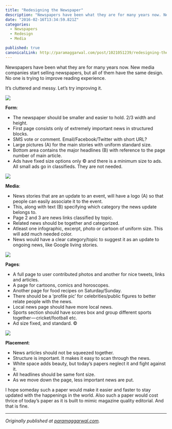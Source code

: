 ```yaml
---
title: "Redesigning the Newspaper"
description: "Newspapers have been what they are for many years now. New media companies start selling newspapers, but all of them have the same design. No one is trying to improve reading experience. I hope…"
date: "2016-02-16T13:34:59.821Z"
categories: 
  - Newspapers
  - Redesign
  - Media

published: true
canonicalLink: http://paramaggarwal.com/post/1021051239/redesigning-the-newspaper
---
```


Newspapers have been what they are for many years now. New media companies start selling newspapers, but all of them have the same design. No one is trying to improve reading experience.

It’s cluttered and messy. Let’s try improving it.

![](./asset-1.jpg)

**Form**:

-   The newspaper should be smaller and easier to hold. 2/3 width and height.
-   First page consists only of extremely important news in structured blocks.
-   SMS vote or comment. Email/Facebook/Twitter with short URL?
-   Large pictures (A) for the main stories with uniform standard size.
-   Bottom area contains the major headlines (B) with reference to the page number of main article.
-   Ads have fixed size options only © and there is a minimum size to ads. All small ads go in classifieds. They are not needed.

![](./asset-2.jpg)

**Media**:

-   News stories that are an update to an event, will have a logo (A) so that people can easily associate it to the event.
-   This, along with text (B) specifying which category the news update belongs to.
-   Page 2 and 3 are news links classified by topic.
-   Related news should be together and categorized.
-   Atleast one infographic, excerpt, photo or cartoon of uniform size. This will add much needed color.
-   News would have a clear category/topic to suggest it as an update to ongoing news, like Google living stories.

![](./asset-3.jpg)

**Pages**:

-   A full page to user contributed photos and another for nice tweets, links and articles.
-   A page for cartoons, comics and horoscopes.
-   Another page for food recipes on Saturday/Sunday.
-   There should be a ‘profile pic’ for celebrities/public figures to better relate people with the news.
-   Local news page should have more local news.
-   Sports section should have scores box and group different sports together — cricket/football etc.
-   Ad size fixed, and standard. ©

![](./asset-4.jpg)

**Placement**:

-   News articles should not be squeezed together.
-   Structure is important. It makes it easy to scan through the news.
-   White space adds beauty, but today’s papers neglect it and fight against it.
-   All headlines should be same font size.
-   As we move down the page, less important news are put.

I hope someday such a paper would make it easier and faster to stay updated with the happenings in the world. Also such a paper would cost thrice of today’s paper as it is built to mimic magazine quality editorial. And that is fine.

---

_Originally published at_ [_paramaggarwal.com_](http://paramaggarwal.com/post/1021051239/redesigning-the-newspaper)_._
